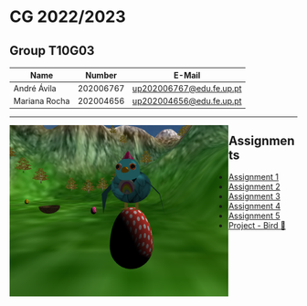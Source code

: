 # CG 2022/2023

## Group T10G03
| Name             | Number    | E-Mail             |
| ---------------- | --------- | ------------------ |
| André Ávila        | 202006767 | up202006767@edu.fe.up.pt                |
| Mariana Rocha         | 202004656|  up202004656@edu.fe.up.pt                 |

----

<a href="url"><img src="https://github.com/golangis/CGRA-Bird/raw/master/project/screenshots/project-t10g03-4b.png" align="left" height="300"  ></a>
## Assignments
  - [Assignment 1](/tp1/README.md)
  - [Assignment 2](/tp2/README.md)
  - [Assignment 3](/tp3/README.md)
  - [Assignment 4](/tp4/README.md)
  - [Assignment 5](/tp5/README.md)
  - [Project - Bird 🦜](/project/README.md)
